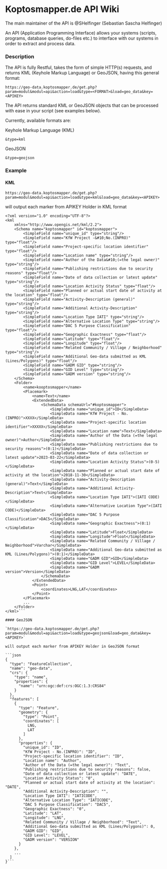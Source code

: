 # Koptosmapper.de API Wiki

The main maintainer of the API is @SHelfinger (Sebastian Sascha Helfinger)

An API (Application Programming Interface) allows your systems (scripts, programs, database queries, do-files etc.) to interface with our systems in order to extract and process data. 

### Description

The API is fully Restful, takes the form of simple HTTP(s) requests, and returns KML (Keyhole Markup Language) or GeoJSON, having this general format:

`https://geo-data.koptosmapper.de/get.php?param=modul&modul=api&action=load&type=<FORMAT>&load=geo_data&key=<APIKEY>`

The API returns standard KML or GeoJSON objects that can be processed with ease in your script (see examples below).

Currently, available formats are:

Keyhole Markup Language (KML)

`&type=kml`

GeoJSON

`&type=geojson`

### Example

#### KML

`https://geo-data.koptosmapper.de/get.php?param=modul&modul=api&action=load&type=kml&load=geo_data&key=<APIKEY>`

will output each marker from APIKEY Holder in KML format

```kml
<?xml version="1.0" encoding="UTF-8"?>
<kml
	xmlns="http://www.opengis.net/kml/2.2">
	<Schema name="koptosmapper" id="koptosmapper">
		<SimpleField name="unique_id" type="string"/>
		<SimpleField name="KfW Project -&#10;No.(INPRO)" type="float"/>
		<SimpleField name="Project-specific location identifier" type="float"/>
		<SimpleField name="Location name" type="string"/>
		<SimpleField name="Author of the Data&#10;(=the legal owner)" type="string"/>
		<SimpleField name="Publishing restrictions due to security reasons" type="float"/>
		<SimpleField name="Date of data collection or latest update" type="string"/>
		<SimpleField name="Location Activity Status" type="float"/>
		<SimpleField name="Planned or actual start date of activity at the location" type="float"/>
		<SimpleField name="Activity-Description (general)" type="string"/>
		<SimpleField name="Additional Activity-Description" type="string"/>
		<SimpleField name="Location Type IATI" type="string"/>
		<SimpleField name="Alternative Location Type" type="string"/>
		<SimpleField name="DAC 5 Purpose Classification" type="float"/>
		<SimpleField name="Geographic Exactness" type="float"/>
		<SimpleField name="Latitude" type="float"/>
		<SimpleField name="Longitude" type="float"/>
		<SimpleField name="Related Community / Village / Neighborhood" type="string"/>
		<SimpleField name="Additional Geo-data submitted as KML (Lines/Polygons)" type="float"/>
		<SimpleField name="GADM GID" type="string"/>
		<SimpleField name="GID Level" type="string"/>
		<SimpleField name="GADM version" type="string"/>
	</Schema>
	<Folder>
		<name>kooptosmapper</name>
		<Placemark>
			<name>Text</name>
			<ExtendedData>
				<SchemaData schemaUrl="#koptosmapper">
					<SimpleData name="unique_id">ID</SimpleData>
					<SimpleData name="KfW Project - No.(INPRO)">XXXX</SimpleData>
					<SimpleData name="Project-specific location identifier">XXXXX</SimpleData>
					<SimpleData name="Location name">Text</SimpleData>
					<SimpleData name="Author of the Data (=the legal owner)">Author</SimpleData>
					<SimpleData name="Publishing restrictions due to security reasons">(0:1)</SimpleData>
					<SimpleData name="Date of data collection or latest update">2023-03-22</SimpleData>
					<SimpleData name="Location Activity Status">(0-5)</SimpleData>
					<SimpleData name="Planned or actual start date of activity at the location">2018-11-30</SimpleData>
					<SimpleData name="Activity-Description (general)">Text</SimpleData>
					<SimpleData name="Additional Activity-Description">Text</SimpleData>
					<SimpleData name="Location Type IATI">(IATI CODE)</SimpleData>
					<SimpleData name="Alternative Location Type">(IATI CODE)</SimpleData>
					<SimpleData name="DAC 5 Purpose Classification">DAC5</SimpleData>
					<SimpleData name="Geographic Exactness">(0:1)</SimpleData>
					<SimpleData name="Latitude">Float</SimpleData>
					<SimpleData name="Longitude">Float</SimpleData>
					<SimpleData name="Related Community / Village / Neighborhood">Varchar</SimpleData>
					<SimpleData name="Additional Geo-data submitted as KML (Lines/Polygons)">(0:1)</SimpleData>
					<SimpleData name="GADM GID">GID</SimpleData>
					<SimpleData name="GID Level">LEVEL</SimpleData>
					<SimpleData name="GADM version">Version</SimpleData>
				</SchemaData>
			</ExtendedData>
			<Point>
				<coordinates>LNG,LAT</coordinates>
			</Point>
		</Placemark>
		...
	</Folder>
</kml>```

#### GeoJSON

`https://geo-data.koptosmapper.de/get.php?param=modul&modul=api&action=load&type=geojson&load=geo_data&key=<APIKEY>`

will output each marker from APIKEY Holder in GeoJSON format

```json
{
  "type": "FeatureCollection",
  "name": "geo-data",
  "crs": {
    "type": "name",
    "properties": {
      "name": "urn:ogc:def:crs:OGC:1.3:CRS84"
    }
  },
  "features": [
    {
      "type": "Feature",
      "geometry": {
        "type": "Point",
        "coordinates": [
          LNG,
          LAT
        ]
      },
      "properties": {
        "unique_id": "ID",
        "KfW Project - No.(INPRO)": "ID",
        "Project-specific location identifier": "ID",
        "Location name": "Author",
        "Author of the Data (=the legal owner)": "Text",
        "Publishing restrictions due to security reasons": false,
        "Date of data collection or latest update": "DATE",
        "Location Activity Status": "0",
        "Planned or actual start date of activity at the location": "DATE",
        "Additional Activity-Description": "",
        "Location Type IATI": "IATICODE",
        "Alternative Location Type": "IATICODE",
        "DAC 5 Purpose Classification": "DAC5",
        "Geographic Exactness": "0",
        "Latitude": "LAT",
        "Longitude": "LNG",
        "Related Community / Village / Neighborhood": "Text",
        "Additional Geo-data submitted as KML (Lines/Polygons)": 0,
        "GADM GID": "GID",
        "GID Level": "LEVEL",
        "GADM version": "VERSION"
      }
    },
    ...
  ]
}```
